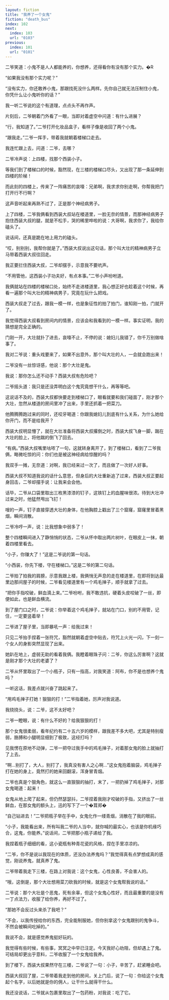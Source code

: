 ```yaml
---
layout: fiction
title: "我养了一个女鬼"
fiction: "death_bus"
index: 102
next:
  index: 103
  url: "0103"
previous:
  index: 101
  url: "0101"
---
```

二爷笑道：小鬼不是人人都能养的，你想养，还得看你有没有那个实力。�R

“如果我没有那个实力呢？”

“没有实力，你还敢养小鬼，那跟找死没什么两样。先你自己就无法压制住小鬼，你凭什么让小鬼听你的话？”

我一听二爷说的这个有道理，点点头不再作声。

片刻后，二爷朝着门外看了一眼，当即对着虚空中问道：有什么进展？

“行，我知道了。”二爷打开化妆品盒子，看样子像是收回了两个小鬼。

“跟我走。”二爷一挥手，带着我就朝着楼梯口走去。

我连忙跟上去，问道：二爷，去哪？

二爷冷声说：上四楼，找那个西装小子。

等我们到了楼梯口的时候，豁然现，在三楼的楼梯口尽头，又出现了那一条延伸到四楼的阶梯！

而此刻的四楼上，传来了一阵痛苦的哀嚎：兄弟啊，我求求你别走啊，你帮我把门打开行不行啊？

这声音听起来再熟不过了，正是那个神经病男子。

上了四楼，二爷我俩看到西装大叔站在楼道里，一脸无奈的情景，而那神经病男子抱住西装大叔的腿，就是不松手，哭的稀里哗啦的说：大哥啊，我求你了，我给你磕头了。

说话间，还真是跪在地上用力的磕头。

“哎，别别别，我帮你就是了。”西装大叔说出这句话，那个叫大壮的精神病男子立马带着西装大叔往回走。

我正要拦住西装大叔，二爷却摆手，示意我不要吭声。

“不用管他，这西装小子功夫好，有点本事。”二爷小声吩咐道。

我俩就站在四楼的楼梯口处，始终不走进楼道里，我心想正好也趁着这个时候，再看一遍那个叫大壮的精神病男子，究竟在玩什么把戏。

西装大叔走了过去，跟我一模一样，也是象征性的拍了拍门，谁知刚一拍，门就开了。

我觉得西装大叔看到房间内的情景，应该会和我看到的一模一样。事实证明，我的猜想是完全正确的。

门刚一开，大壮就扑了进去，哀嚎不止，不停的说：媳妇儿我错了，你千万别做啥事了。

我对二爷说：重头戏要来了，如果不出意外，那个叫大壮的人，一会就会跑出来！

二爷没有一丝惊讶感，他说：那个大壮是鬼。

我说：那你怎么还不动手？西装大叔有危险吧？

二爷摇头道：我只是还没弄明白这个鬼究竟想干什么，再等等吧。

这说话不及的，西装大叔都快要走到楼梯口了，眼看就要和我们碰面了，刚才那个大壮，忽然从楼道的房间里冲了出来，手里还抓着一把菜刀。

他腾腾腾跑过来的同时，还咬牙喝道：你跟我媳妇儿到底有什么关系，为什么她给你开门，而不是给我开？

西装大叔明显懵了，就在大壮准备将西装大叔撂倒之时，西装大叔飞身一脚，踹在大壮的脸上，将他踹的倒飞了回去。

“有病。”西装大叔嘴里咕哝了一句，这就转身离开了，到了楼梯口，看到了二爷我俩，略微吃惊的问：你们也是被这神经病给惊醒的吗？

我双手一摊，无奈道：对啊，我已经来过一次了，而且做了一次好人好事。

西装大叔不知道我说的话什么意思，但身后的大壮重新追了过来，西装大叔正要起身回击，二爷却摆手说：让我来会会他。

话毕，二爷从口袋里取出三枚黑漆漆的钉子，这铁钉上的血腥味很浓。待到大壮冲过来之时，他猛然甩出飞钉！

嗖的一声，钉子直接穿透大壮的身体，在他胸腔上戳出了三个窟窿，窟窿里冒着黑烟，瞬间消散。

二爷冷哼一声，说：比我想象中弱多了！

整个四楼瞬间进入了静悄悄的状态，二爷从怀中取出两片树叶，在眼皮上一抹，朝着四楼里看去。

“小子，你赚大了！”这是二爷说的第一句话。

“小西装，你先下楼，守在楼梯口。”这是二爷的第二句话。

二爷拍了拍我的肩膀，示意我跟上楼，我俩悄无声息的走在楼道里，在即将到达最里边那间屋子的时候，二爷看见楼道里有一个鸡毛掸子，顺手就拿了过去。

“把你手指咬破，鲜血滴上来。”二爷吩咐，我不敢违抗，硬着头皮咬破了一丝，即便如此，也是鲜血横流。

到了屋门口之时，二爷说：你举着这个鸡毛掸子，就站在门口，别的不用管，记住，一定要竖着举！

二爷进了屋子里，当即暴吼一声：给我过来！

只见二爷抬手捏着一张符咒，豁然就朝着虚空中贴去，符咒上火光一闪，下一刻一个女人的身影突然显现了出来。

她趴在地上，虚弱无助的看着我俩。我瞪着眼珠子问：二爷，你这么厉害啊？这就是刚才那个大壮的老婆了？

二爷从怀里取出了一个小瓶子，只有一指高，对我笑道：阿布，你不是也想养个鬼吗？

一听这话，我差点就兴奋了跳起来了。

“用鸡毛掸子打她！狠狠的打！”二爷指着她，厉声对我说道。

我挠挠头，说：二爷，这不太好吧？

二爷一瞪眼，说：有什么不好的？给我狠狠的打！

那个女鬼很柔弱，看年纪约有二十五六岁的模样，跟我差不多大吧，尤其是特别瘦弱，胳膊和小腿明显细到了极致，这经打吗？

见我愣在原地不动弹，二爷一把夺过我手中的鸡毛掸子，对着那女鬼的脸上就抽打了上去。

“啊...别打了，大人，别打了，我真没有害人之心啊...”这女鬼抱着脑袋，鸡毛掸子打在她的身上，竟然打的她来回翻滚，浑身冒青烟。

二爷也真是个狠角色，就这么一直狠狠的抽打，末了，一把扔掉了鸡毛掸子，对那女鬼喝道：起来！

女鬼从地上爬了起来，但仍然瑟瑟抖，二爷捏着我刚才咬破的手指，又挤出了一丝鲜血，在那女鬼的额头上，迅的写下了一个�茸郑�

“自己钻进去！”二爷把瓶子举在手中，女鬼化作一缕青烟，消散在了我的眼前。

“小子，我能看出来，所有叫我二爷的人当中，就你喊的最实心，也该是你机缘巧合，这鬼，你能养。”说话间，二爷把那小瓶子递给了我。

我捏着瓶子细细的看，这小瓷瓶有种青花瓷的风格，捏在手里凉凉的。

“二爷，你不是说以我现在的体质，还没办法养鬼吗？”我觉得真有点梦想成真的感觉，刚说养鬼，就真养了鬼。

二爷带着我走下三楼，在路上对我说：这个女鬼，心性良善，不会害人的。

“哦，这倒是，那个大壮想用菜刀砍我的时候，就是这个女鬼帮我说的话。”

二爷说：那个大壮是个恶鬼，死有余辜，但这个女鬼心性好，而且最重要的是没有一丁点法力，收服了给你养，再好不过了。

“那她不会反过头来杀了我吧？”

“不会，以我传授给你的东西，完全能制服她，但你别拿这个女鬼跟别的鬼争斗，不然会被瞬间吃掉的。”

我说不会，就是感觉养鬼挺好玩的。

我觉得有些时候，有些事，冥冥之中早已注定。今天我好心劝阻，但却遇上了鬼。可结局却更出乎意料，二爷收服了一个女鬼给我养。

到了楼下，西装大叔果然守在三楼，二爷说了一句：小子，辛苦了，赶紧睡会吧。

西装大叔回了屋，二爷带着我走到他的房间，关上门后，说了一句：你给这个女鬼起个名字，以后她就是你的佣人，让干什么就得干什么。

我还没说话，二爷就从包裹里取出了一包药粉，对我说：吃了它。